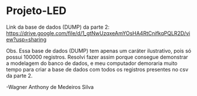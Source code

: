 # Projeto-LED

  Link da base de dados (DUMP) da parte 2: https://drive.google.com/file/d/1_gtNwUzqxeAmYOsHA4RtCnifkqPQLR2D/view?usp=sharing

  Obs. Essa base de dados (DUMP) tem apenas um caráter ilustrativo, pois só possui 100000 registros. Resolvi fazer assim porque consegue demonstrar a 
modelagem do banco de dados, e meu computador demoraria muito tempo para criar a base de dados com todos os registros presentes no csv da parte 2.
  

  -Wagner Anthony de Medeiros Silva
